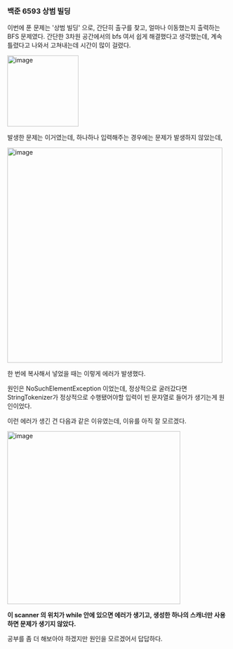 ### 백준 6593 상범 빌딩

이번에 푼 문제는 '상범 빌딩' 으로, 간단히 출구를 찾고, 얼마나 이동했는지 
출력하는 BFS 문제였다. 간단한 3차원 공간에서의 bfs 여서 쉽게 해결했다고
생각했는데, 계속 틀렸다고 나와서 고쳐내는데 시간이 많이 걸렸다.

<img width="162" alt="image" src="https://user-images.githubusercontent.com/87696004/206829342-40d96192-ebb6-419e-b70c-d5da670d0db9.png">

발생한 문제는 이거였는데, 하나하나 입력해주는 경우에는 문제가 발생하지 않았는데,

<img width="490" alt="image" src="https://user-images.githubusercontent.com/87696004/206829413-356ce535-1500-441f-92a3-5f4eef99bf44.png">

한 번에 복사해서 넣었을 때는 이렇게 에러가 발생했다.

원인은 NoSuchElementException 이었는데, 정상적으로 굴러갔다면 StringTokenizer가 정상적으로
수행됐어야할 입력이 빈 문자열로 들어가 생기는게 원인이었다.

이런 에러가 생긴 건 다음과 같은 이유였는데, 이유를 아직 잘 모르겠다.

<img width="394" alt="image" src="https://user-images.githubusercontent.com/87696004/206829600-dfd994ab-4c23-4650-977f-4ece49e549fb.png">

**이 scanner 의 위치가 while 안에 있으면 에러가 생기고, 생성한 하나의 스캐너만
사용하면 문제가 생기지 않았다.** 

공부를 좀 더 해보아야 하겠지만 원인을 모르겠어서 답답하다.